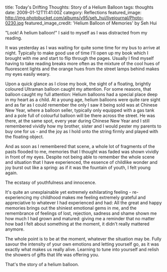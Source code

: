 title: Today's Drifting Thoughts: Story of a Helium Balloon
tags: thoughts
date: 2009-01-12T11:41:00Z
category: Reflections
featured_image: http://img.photobucket.com/albums/v95/seh_hui/livejournal/Photo-0230.jpg
featured_image_credit: 'Helium Balloon of Memories' by Seh Hui

"Look! A helium balloon!" I said to myself as I was distracted from my reading.

It was yesterday as I was waiting for quite some time for my bus to arrive at night. Typically to make good use of time I'll open up my book which I brought with me and start to flip through the pages. Usually I find myself having to take reading breaks more often as the mixture of the cool hues of fluorescent lights and the orange hues from the street lamps behind makes my eyes easily weary.

Upon a quick glance as I close my book, the sight of a floating, brightly coloured Ultraman balloon caught my attention. For some reasons, that balloon caught my full attention: Helium balloons had a special place deep in my heart as a child. At a young age, helium balloons were quite rare sight and as far as I could remember the only I saw it being sold was at Chinese New Year, where a balloon seller, typically only equipped with a gas tank and a pole full of colourful balloon will be there across the street. He was there, at the same spot, every year during Chinese New Year and I still remembered vividly how my brother, sister and I would pester my parents to buy one for us - and the joy as I hold onto the string firmly and played with the floating object.

And as soon as I remembered that scene, a whole lot of fragments of the pasts flooded to me, memories that I thought was faded was shown vividly in front of my eyes. Despite not being able to remember the whole scene and situation that I have experienced, the essence of childlike wonder and joy burst out like a spring: as if it was the fountain of youth, I felt young again.

The ecstasy of youthfulness and innocence.

It's quite an unexplainable yet extremely exhilarating feeling - re-experiencing my childhood makes me feeling extremely grateful and appreciative to whatever I had experienced and had: All the great and happy memories brings out the shiniest emotional gems in me, and the remembrance of feelings of lost, rejection, sadness and shame shown me how much I had grown and matured: giving me a reminder that no matter how bad I felt about something at the moment, it didn't really mattered anymore.

The whole point is to be at the moment, whatever the situation may be. Fully savour the intensity of your own emotions and letting yourself go, as it was exactly what makes us really alive. Learning to tune into yourself and relish the showers of gifts that life was offering you.

That's the story of a helium balloon.
